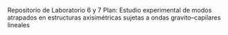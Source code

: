 Repositorio de Laboratorio 6 y 7
Plan: Estudio experimental de modos atrapados en estructuras axisimétricas sujetas a ondas gravito–capilares lineales
